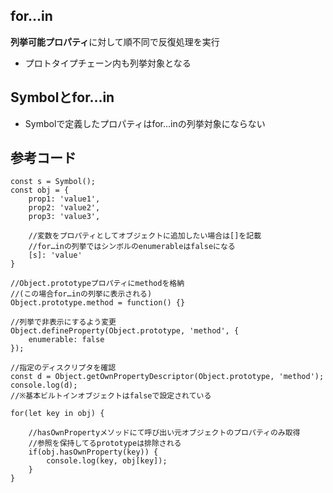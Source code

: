 ## for…in
**列挙可能プロパティ**に対して順不同で反復処理を実行
- プロトタイプチェーン内も列挙対象となる

## Symbolとfor…in

- Symbolで定義したプロパティはfor…inの列挙対象にならない


## 参考コード
    const s = Symbol();
    const obj = {
    	prop1: 'value1',
    	prop2: 'value2',
    	prop3: 'value3',
    
    	//変数をプロパティとしてオブジェクトに追加したい場合は[]を記載
    	//for…inの列挙ではシンボルのenumerableはfalseになる
    	[s]: 'value'
    }
    
    //Object.prototypeプロパティにmethodを格納
    //(この場合for…inの列挙に表示される)
    Object.prototype.method = function() {}
    
    //列挙で非表示にするよう変更
    Object.defineProperty(Object.prototype, 'method', {
    	enumerable: false
    }); 
    
    //指定のディスクリプタを確認
    const d = Object.getOwnPropertyDescriptor(Object.prototype, 'method');
    console.log(d);
    //※基本ビルトインオブジェクトはfalseで設定されている
    
    for(let key in obj) {
    
    	//hasOwnPropertyメソッドにて呼び出い元オブジェクトのプロパティのみ取得
    	//参照を保持してるprototypeは排除される
    	if(obj.hasOwnProperty(key)) {
    		console.log(key, obj[key]);
    	}
    }
    
    
